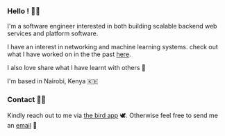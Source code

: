 ### Hello ! 👋🏾

I'm a software engineer interested in both building scalable backend web services and platform software.


I have an interest in networking and machine learning systems. check out what I have worked on in the the past [here].

I also love share what I have learnt with others 🌱

I'm based in Nairobi, Kenya 🇰🇪

### Contact 🤙🏾

Kindly reach out to me via [the bird app] 🕊️. Otherwise feel free to send
me an [email] 📮

[email]: mailto:muathe.ndirangu@gmail.com
[the bird app]: https://twitter.com/n_d_i_r_a
[here]: https://docs.google.com/document/d/e/2PACX-1vSIXYl91Dd6i0t9nt2-SzAK_1yljWZlH67URMDg5PgtYpQCzPfmpOGcvzVnJIx7wOgrX3-pOmrWnxDP/pub
